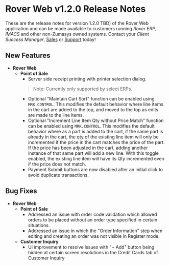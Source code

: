 # Rover Web v1.2.0 Release Notes

<badge text= "Version 1.2.0" vertical="middle" />

<PageHeader />

These are the release notes for version 1.2.0 TBD) of the Rover Web application and can be made available to customers running _Rover ERP_, _IMACS_ and other non-Zumasys owned systems. Contact your _Client Success Manager_, [Sales](mailto:sales@zumasys.com?subject=Rover%20Web%20v1.2.0) or [Support](mailto:help@zumasys.com?subject=Rover%20Web%20v1.2.0) today!

## New Features
- **Rover Web**
    - **Point of Sale**
      - Server side receipt printing with printer selection dialog.
      > Note: Currently only supported by select ERPs.
      - Optional "Maintain Cart Sort" function can be enabled using `MRK.CONTROL`.  This modifies the default behavior where line items in the cart are added to the top, and moved to the top as edits are made to the line items.
      - Optional "Increment Line Item Qty without Price Match" function can be enabled using `MRK.CONTROL`.  This modifies the default behavior where as a part is added to the cart, if the same part is already in the cart, the qty of the existing line item will only be incremented if the price in the cart matches the price of the part.  If the price has been adjusted in the cart, adding another instance of that same part will add a new line.  With this toggle enabled, the existing line item will have its Qty incremented even if the price does not match.      
      - Payment Submit buttons are now disabled after an initial click to avoid duplicate transactions.

## Bug Fixes

- **Rover Web**
  - **Point of Sale**
    - Addressed an issue with order code validation which allowed orders to be placed without an order type specified in certain situations.
    - Addressed an issue in which the "Order Information" step when editing and creating an order was not visible in Register mode.
  - **Customer Inquiry**
    - UI improvement to resolve issues with "+ Add" button being hidden at certain screen resolutions in the Credit Cards tab of Customer Inquiry
    

<PageFooter />
